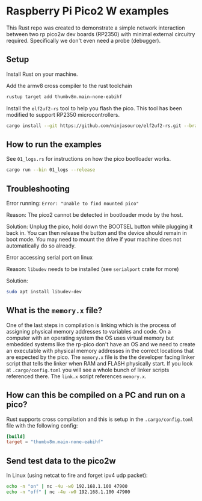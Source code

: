 # Raspberry Pi Pico2 W examples

This Rust repo was created to demonstrate a simple network interaction between two rp pico2w dev boards (RP2350) with minimal external circuitry required. Specifically we don't even need a probe (debugger).

## Setup

Install Rust on your machine.

Add the armv8 cross compiler to the rust toolchain
```bash
rustup target add thumbv8m.main-none-eabihf
```

Install the `elf2uf2-rs` tool to help you flash the pico. This tool has been modified to support RP2350 microcontrollers.
```bash
cargo install --git https://github.com/ninjasource/elf2uf2-rs.git --branch pico2-support --force
```

## How to run the examples

See `01_logs.rs` for instructions on how the pico bootloader works.

```bash
cargo run --bin 01_logs --release
```

## Troubleshooting

Error running: `Error: "Unable to find mounted pico"`

Reason: The pico2 cannot be detected in bootloader mode by the host.

Solution: Unplug the pico, hold down the BOOTSEL button while plugging it back in. You can then release the button and the device should remain in boot mode. You may need to mount the drive if your machine does not automatically do so already.

Error accessing serial port on linux

Reason: `libudev` needs to be installed (see `serialport` crate for more)

Solution: 
```bash
sudo apt install libudev-dev
```

## What is the `memory.x` file? 

One of the last steps in compilation is linking which is the process of assigning physical memory addresses to variables and code.
On a computer with an operating system the OS uses virtual memory but embedded systems like the rp-pico don't have an OS 
and we need to create an executable with physical memory addresses in the correct locations that are expected by the pico. 
The `memory.x` file is the the developer facing linker script that tells the linker when RAM and FLASH physically start. 
If you look at `.cargo/config.toml` you will see a whole bunch of linker scripts referenced there. The `link.x` script references `memory.x`. 

## How can this be compiled on a PC and run on a pico?

Rust supports cross compilation and this is setup in the `.cargo/config.toml` file with the following config:

```toml
[build]
target = "thumbv8m.main-none-eabihf" 
```


## Send test data to the pico2w

In Linux (using netcat to fire and forget ipv4 udp packet):
```bash
echo -n "on" | nc -4u -w0 192.168.1.100 47900
echo -n "off" | nc -4u -w0 192.168.1.100 47900
```